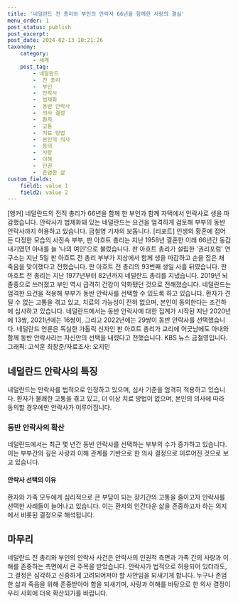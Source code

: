 ```yaml
---
title: '네덜란드 전 총리와 부인의 안락사 66년을 함께한 사랑의 결실'
menu_order: 1
post_status: publish
post_excerpt: 
post_date: 2024-02-13 10:21:26
taxonomy:
    category:
        - 세계
    post_tag:
        - 네덜란드
        -  전 총리
        -  부인
        -  안락사
        -  법제화
        -  동반 안락사
        -  의사 결정
        -  환자
        -  고통
        -  치료 방법
        -  본인의 의사
        -  동의
        -  사랑
        -  이해
        -  인권
        -  존엄한 삶
custom_fields:
    field1: value 1
    field2: value 2
---
```


[앵커] 네덜란드의 전직 총리가 66년을 함께 한 부인과 함께 자택에서 안락사로 생을 마감했습니다. 안락사가 법제화돼 있는 네덜란드는 요건을 엄격하게 검토해 부부의 동반 안락사까지 허용하고 있습니다. 금철영 기자의 보돕니다. [리포트] 인생의 황혼에 접어든 다정한 모습의 사진속 부부, 판 아흐트 총리는 지난 1958년 결혼한 이래 66년간 동갑내기였던 아내를 늘 '나의 여인'으로 불렀습니다. 판 아흐트 총리가 설립한 '권리포럼' 연구소는 지난 5일 판 아흐트 전 총리 부부가 지상에서 함께 생을 마감하고 손을 잡은 채 죽음을 맞이했다고 전했습니다. 판 아흐트 전 총리의 93번째 생일 사흘 뒤였습니다. 판 아흐트 전 총리는 지난 1977년부터 82년까지 네덜란드 총리를 지냈습니다. 2019년 뇌졸중으로 쓰러졌고 부인 역시 급격히 건강이 악화됐던 것으로 전해졌습니다. 네덜란드는 엄격한 요건을 적용해 부부가 동반 안락사를 선택할 수 있도록 하고 있습니다. 환자가 견딜 수 없는 고통을 겪고 있고, 치료의 가능성이 전혀 없으며, 본인이 동의한다는 조건하에 심사하고 있습니다. 네덜란드에서는 동반 안락사에 대한 집계가 시작된 지난 2020년에 13쌍, 2021년에는 16쌍이, 그리고 2022년에는 29쌍이 동반 안락사를 선택했습니다. 네덜란드 언론은 독실한 가톨릭 신자인 판 아흐트 총리가 교리에 어긋남에도 아내와 함께 동반 안락사라는 자신만의 선택을 내렸다고 전했습니다. KBS 뉴스 금철영입니다. 그래픽: 고석훈 최창준/자료조사: 오지민
## 네덜란드 안락사의 특징
네덜란드는 안락사를 법적으로 인정하고 있으며, 심사 기준을 엄격히 적용하고 있습니다. 환자가 불쾌한 고통을 겪고 있고, 더 이상 치료 방법이 없으며, 본인의 의사에 따라 동의할 경우에만 안락사가 이루어집니다.
### 동반 안락사의 확산
네덜란드에서는 최근 몇 년간 동반 안락사를 선택하는 부부의 수가 증가하고 있습니다. 이는 부부간의 깊은 사랑과 이해 관계를 기반으로 한 의사 결정으로 이루어진 것으로 보고 있습니다.
#### 안락사 선택의 이유
환자와 가족 모두에게 심리적으로 큰 부담이 되는 장기간의 고통을 줄이고자 안락사를 선택한 사례들이 늘어나고 있습니다. 이는 환자의 인간다운 삶을 존중하고자 하는 의지에서 비롯된 결정으로 해석됩니다.
## 마무리
네덜란드 전 총리와 부인의 안락사 사건은 안락사의 인권적 측면과 가족 간의 사랑과 이해를 존중하는 측면에서 큰 주목을 받았습니다. 안락사가 법적으로 허용되어 있더라도, 그 결정은 심각하고 신중하게 고려되어져야 할 사안임을 되새기게 합니다. 누구나 존엄한 삶과 죽음을 위해 존중받아야 함을 되새기며, 사랑과 이해를 바탕으로 한 의사 결정이 우리 사회에 더욱 확산되기를 바랍니다.

